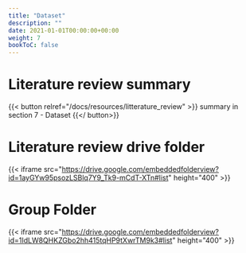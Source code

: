 ```yaml
---
title: "Dataset"
description: ""
date: 2021-01-01T00:00:00+00:00
weight: 7
bookToC: false
---
```


# Literature review summary

{{< button relref="/docs/resources/litterature_review" >}} summary in section 7 - Dataset {{</ button>}}

# Literature review drive folder

{{< iframe src="https://drive.google.com/embeddedfolderview?id=1ayGYw95psozLSBlq7Y9_Tk9-mCdT-XTn#list" height="400" >}}


# Group Folder

{{< iframe src="https://drive.google.com/embeddedfolderview?id=1IdLW8QHKZGbo2hh415tqHP9tXwrTM9k3#list" height="400" >}}

